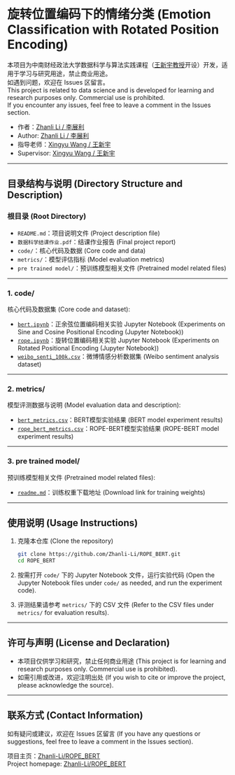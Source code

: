 # 旋转位置编码下的情绪分类 (Emotion Classification with Rotated Position Encoding)

本项目为中南财经政法大学数据科学与算法实践课程（[王新宇教授](https://wls.zuel.edu.cn/2022/0517/c3776a299072/page.htm)开设）开发，适用于学习与研究用途，禁止商业用途。  
如遇到问题，欢迎在 Issues 区留言。  
This project is related to data science and is developed for learning and research purposes only. Commercial use is prohibited.  
If you encounter any issues, feel free to leave a comment in the Issues section.

- 作者：[Zhanli Li / 李展利](https://zhanli-li.github.io/)  
- Author: [Zhanli Li / 李展利](https://zhanli-li.github.io/)
- 指导老师：[Xingyu Wang / 王新宇](https://wls.zuel.edu.cn/2022/0517/c3776a299072/page.htm)  
- Supervisor: [Xingyu Wang / 王新宇](https://wls.zuel.edu.cn/2022/0517/c3776a299072/page.htm)

---

## 目录结构与说明 (Directory Structure and Description)

### 根目录 (Root Directory)
- `README.md`：项目说明文件 (Project description file)
- `数据科学结课作业.pdf`：结课作业报告 (Final project report)
- `code/`：核心代码及数据 (Core code and data)
- `metrics/`：模型评估指标 (Model evaluation metrics)
- `pre trained model/`：预训练模型相关文件 (Pretrained model related files)

---

### 1. code/
核心代码及数据集 (Core code and dataset):

- [`bert.ipynb`](code/bert.ipynb)：正余弦位置编码相关实验 Jupyter Notebook (Experiments on Sine and Cosine Positional Encoding (Jupyter Notebook))
- [`rope.ipynb`](code/rope.ipynb)：旋转位置编码相关实验 Jupyter Notebook (Experiments on Rotated Positional Encoding (Jupyter Notebook))
- [`weibo_senti_100k.csv`](code/weibo_senti_100k.csv)：微博情感分析数据集 (Weibo sentiment analysis dataset)

---

### 2. metrics/
模型评测数据与说明 (Model evaluation data and description):

- [`bert_metrics.csv`](metrics/bert_metrics.csv)：BERT模型实验结果 (BERT model experiment results)
- [`rope_bert_metrics.csv`](metrics/rope_bert_metrics.csv)：ROPE-BERT模型实验结果 (ROPE-BERT model experiment results)

---

### 3. pre trained model/
预训练模型相关文件 (Pretrained model related files):

- [`readme.md`](pre%20trained%20model/readme.md)：训练权重下载地址 (Download link for training weights)

---

## 使用说明 (Usage Instructions)

1. 克隆本仓库 (Clone the repository)
    ```bash
    git clone https://github.com/Zhanli-Li/ROPE_BERT.git
    cd ROPE_BERT
    ```

2. 按需打开 `code/` 下的 Jupyter Notebook 文件，运行实验代码 (Open the Jupyter Notebook files under `code/` as needed, and run the experiment code).
3. 评测结果请参考 `metrics/` 下的 CSV 文件 (Refer to the CSV files under `metrics/` for evaluation results).

---

## 许可与声明 (License and Declaration)

- 本项目仅供学习和研究，禁止任何商业用途 (This project is for learning and research purposes only. Commercial use is prohibited).
- 如需引用或改进，欢迎注明出处 (If you wish to cite or improve the project, please acknowledge the source).

---

## 联系方式 (Contact Information)

如有疑问或建议，欢迎在 Issues 区留言 (If you have any questions or suggestions, feel free to leave a comment in the Issues section).

项目主页：[Zhanli-Li/ROPE_BERT](https://github.com/Zhanli-Li/ROPE_BERT)  
Project homepage: [Zhanli-Li/ROPE_BERT](https://github.com/Zhanli-Li/ROPE_BERT)
